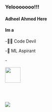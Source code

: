 ### Yelooooooo!!!
#### Adheel Ahmed Here 
#### Im a
<div class="me">
-🐱‍👤 Code Devil

-🤖 ML Aspirant

-<div class="img-holder"><img src="https://media.tenor.com/images/217f0468962e1c1703c8719aca1b6b0b/tenor.gif" height="50px"></div>
 </div>
  
<br><br>

<img src="https://github-readme-stats.vercel.app/api?username=AdheelAhmed-D3CD&&show_icons=true&title_color=70ffea&icon_color=66fffc&text_color=daf7dc&bg_color=151515">

